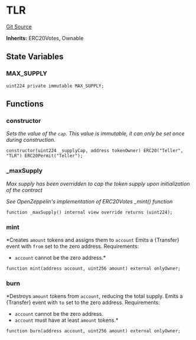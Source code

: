 # TLR
[Git Source](https://github.com/teller-protocol/teller-protocol-v2/blob/cc7fb9358a2518de7ee33e518ebac21eac498b0d/contracts/TLR.sol)

**Inherits:**
ERC20Votes, Ownable


## State Variables
### MAX_SUPPLY

```solidity
uint224 private immutable MAX_SUPPLY;
```


## Functions
### constructor

*Sets the value of the `cap`. This value is immutable, it can only be
set once during construction.*


```solidity
constructor(uint224 _supplyCap, address tokenOwner) ERC20("Teller", "TLR") ERC20Permit("Teller");
```

### _maxSupply

*Max supply has been overridden to cap the token supply upon initialization of the contract*

*See OpenZeppelin's implementation of ERC20Votes _mint() function*


```solidity
function _maxSupply() internal view override returns (uint224);
```

### mint

*Creates `amount` tokens and assigns them to `account`
Emits a {Transfer} event with `from` set to the zero address.
Requirements:
- `account` cannot be the zero address.*


```solidity
function mint(address account, uint256 amount) external onlyOwner;
```

### burn

*Destroys `amount` tokens from `account`, reducing the
total supply.
Emits a {Transfer} event with `to` set to the zero address.
Requirements:
- `account` cannot be the zero address.
- `account` must have at least `amount` tokens.*


```solidity
function burn(address account, uint256 amount) external onlyOwner;
```

